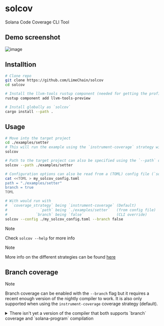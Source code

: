 # solcov
Solana Code Coverage CLI Tool

## Demo screenshot

![image](https://github.com/user-attachments/assets/e2cc4dd9-e288-43f3-8378-a935496c2821)

## Installtion

```bash
# Clone repo
git clone https://github.com/LimeChain/solcov
cd solcov

# Install the llvm-tools rustup component (needed for getting the profiling info on stable, i.e. when using the `instrument-coverage` strategy)
rustup component add llvm-tools-preview

# Install globally as `solcov`
cargo install --path .
```

## Usage

```bash
# Move into the target project
cd ./examples/setter
# This will run the example using the `instrument-coverage` strategy without `branch` info
solcov

# Path to the target project can also be specified using the `--path` option
solcov --path ./examples/setter

# Configuration options can also be read from a (TOML) config file (`solcov.toml` by default)
cat <<TOML > my_solcov_config.toml
path = "./examples/setter"
branch = true
TOML

# With would run with
#  `coverage_strategy` being `instrument-coverage` (Default)
#               `path` being `./examples/setter`   (from config file)
#             `branch` being `false`               (CLI override)
solcov --config ./my_solcov_config.toml --branch false
```

> [!NOTE]
> Check `solcov --help` for more info

> [!NOTE]
> More info on the different strategies can be found [here](https://doc.rust-lang.org/beta/rustc/instrument-coverage.html)

## Branch coverage

> [!NOTE]
> Branch coverage can be enabled with the `--branch` flag but it requires a recent enough version of the nightly compiler to work.
> It is also only supported when using the `instrument-coverage` coverage strategy (default).

<details>
  <summary>There isn't yet a version of the compiler that both supports `branch` coverage and `solana-program` compilation</summary>

  - To support the `rustc` [`coverage-options` setting](https://doc.rust-lang.org/rustc/instrument-coverage.html#-z-coverage-optionsoptions) (telling `rustc` _how to gather coverage information_), we need a recent version of the compiler ([this](https://github.com/rust-lang/rust/pull/122226) (seen in `1.78.0`) for simple branch coverage and [this](https://github.com/rust-lang/rust/pull/123409) (seen in `1.79.0`) for [advanced `mcdc` branch coverage](https://en.wikipedia.org/wiki/Modified_condition/decision_coverage))
  - Our solana programs transitively depend on `ahash`: `solana-program v1.18.1` (latest) -> `borsh v0.9.3` -> `hashbrown v0.11.2` -> `ahash v0.7.7`
      - `solana-program` also [sets](https://github.com/solana-labs/solana/blob/27eff8408b7223bb3c4ab70523f8a8dca3ca6645/sdk/program/Cargo.toml#L12) its `rust-version` to be `1.75.0` for the whole `platform-tools` suite, `solana-program-library` [does too](https://github.com/solana-labs/solana-program-library/blob/8f832e628bac06bf8fa34497ae0b3e0e8c3d0653/rust-toolchain.toml#L2)
  - Unfortunately, since `Rust` removed support for the `stdsimd` feature [here](https://github.com/rust-lang/rust/pull/117372) (seen in `1.78.0`), `ahash v0.7.7` [breaks](https://github.com/tkaitchuck/aHash/issues/200)
  - This is [fixed](https://github.com/tkaitchuck/aHash/pull/183) in `ahash v0.8.0`, but we _cannot_ directly update the version used by `solana-program`.
      - We can try to use `Cargo patches` to force the version of `ahash` but they do not work for transitive dependencies (only for top-level ones, i.e. the ones in our `Cargo.toml`s)
  - The last version of the `Rust` compiler from before the removal of `stdsimd` is `nightly-2024-02-04`, but it does not yet include support for `-Z coverage-options` (introduced roughly a month later)

  Possible long-term solutions:
  - The `solana` ecosystem moves to a newer version of the `Rust` compiler
    Have no details about such intentions, haven't researched, will probably not be soon
  - `Cargo patches` start working for transitive dependencies
    Unlikely, since it would be a nontrivial task to select the exact dependencies you want to patch

  **TLDR**: we either chose to support `branch` coverage or the ability to compile solana programs (IMO the second is a far more important requirement)
</details>

